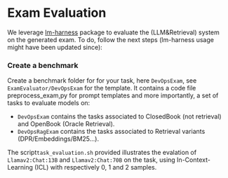 # Exam Evaluation

We leverage [lm-harness](https://github.com/EleutherAI/lm-evaluation-harness/tree/big-refactor) package to evaluate the (LLM&Retrieval) system on the generated exam.
To do, follow the next steps (lm-harness usage might have been updated since):

### Create a benchmark

Create a benchmark folder for for your task, here `DevOpsExam`, see `ExamEvaluator/DevOpsExam` for the template.
It contains a code file preprocess_exam,py for prompt templates and more importantly, a set of tasks to evaluate models on:

* `DevOpsExam` contains the tasks associated to ClosedBook (not retrieval) and OpenBook (Oracle Retrieval).
* `DevOpsRagExam` contains the tasks associated to Retrieval variants (DPR/Embeddings/BM25...).

The script`task_evaluation.sh` provided illustrates the evalation of `Llamav2:Chat:13B` and `Llamav2:Chat:70B` on the task, using In-Context-Learning (ICL) with respectively 0, 1 and 2 samples.
